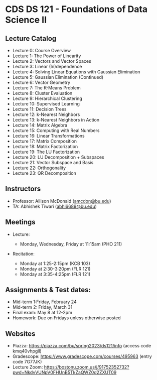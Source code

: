 # CDS DS 121 - Foundations of Data Science II

## Lecture Catalog

- Lecture 0: Course Overview
- Lecture 1: The Power of Linearity
- Lecture 2: Vectors and Vector Spaces
- Lecture 3: Linear (In)dependence
- Lecture 4: Solving Linear Equations with Gaussian Elimination
- Lecture 5: Gaussian Elimination (Continued)
- Lecture 6: Vector Geometry
- Lecture 7: The K-Means Problem
- Lecture 8: Cluster Evaluation
- Lecture 9: Hierarchical Clustering
- Lecture 10: Supervised Learning
- Lecture 11: Decision Trees
- Lecture 12: k-Nearest Neighbors
- Lecture 13: k-Nearest Neighbors in Action
- Lecture 14: Matrix Algebra
- Lecture 15: Computing with Real Numbers
- Lecture 16: Linear Transformations
- Lecture 17: Matrix Composition
- Lecture 18: Matrix Factorization
- Lecture 19: The LU Factorization
- Lecture 20: LU Decomposition + Subspaces
- Lecture 21: Vector Subspace and Basis
- Lecture 22: Orthogonality
- Lecture 23: QR Decomposition

## Instructors

- Professor: Allison McDonald (amcdon@bu.edu)
- TA: Abhishek Tiwari (abhi6689@bu.edu)


## Meetings


- Lecture:
  - Monday, Wednesday, Friday at 11:15am (PHO 211)


- Recitation:
  - Monday at 1:25-2:15pm (KCB 103)
  - Monday at 2:30-3:20pm (FLR 121)
  - Monday at 3:35-4:25pm (FLR 121)


## Assignments & Test dates:
- Mid-term 1:Friday, February 24
- Mid-term 2: Friday, March 31
- Final exam: May 8 at 12-2pm
- Homework: Due on Fridays unless otherwise posted


## Websites
- Piazza: https://piazza.com/bu/spring2023/ds121/info (access code kmq40vhpgll)
- Gradescope: https://www.gradescope.com/courses/495963 (entry code 7G77JK)
- Lecture Zoom: https://bostonu.zoom.us/j/91752352732?pwd=NkdvVUNpV0FHUnB5TkZaQWZ0d2ZXUT09



